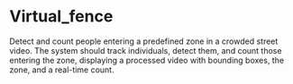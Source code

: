 # Virtual_fence
Detect and count people entering a predefined zone in a crowded street video. The system should track individuals, detect them, and count those entering the zone, displaying a processed video with bounding boxes, the zone, and a real-time count.
